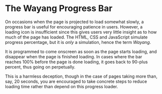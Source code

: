 # The Wayang Progress Bar

On occasions when the page is projected to load somewhat slowly, a progress bar is useful for encouraging patience in users. However, a loading icon is insufficient since this gives users very little insight as to how much of the page has loaded. The HTML, CSS and JavaScript simulate progress percentage, but it is *only* a simulation, hence the term *Wayang*.

It is programmed to come onscreen as soon as the page starts loading, and disappear when the page is finished loading. In cases where the bar reaches 100% before the page is done loading, it goes back to 90-plus percent, thus going on perpetually.

This is a harmless deception, though in the case of pages taking more than, say, 20 seconds, you are encouraged to take concrete steps to reduce loading time rather than depend on this progress loader.
